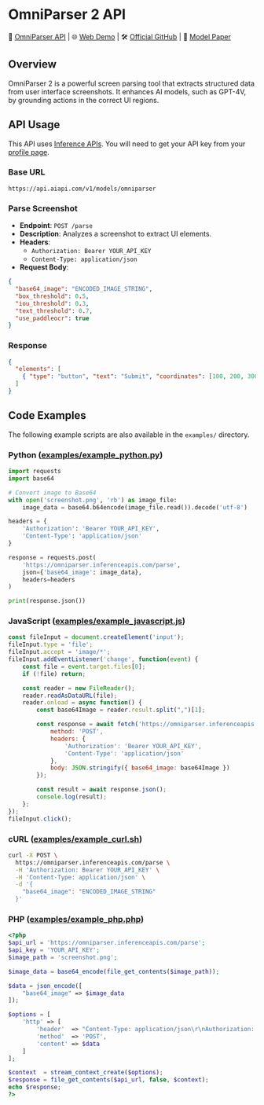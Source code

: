 # OmniParser 2 API


📄 [OmniParser API](https://inferenceapis.com/models/omniparser-v2-api) | 🌐 [Web Demo](https://inferenceapis.com/models/omniparser-v2-web-demo) | 🛠 [Official GitHub](https://github.com/official-repo) | 📑 [Model Paper](https://arxiv.org/pdf/sample-paper.pdf)


## Overview
OmniParser 2 is a powerful screen parsing tool that extracts structured data from user interface screenshots. It enhances AI models, such as GPT-4V, by grounding actions in the correct UI regions.

## API Usage
This API uses [Inference APIs](https://inferenceapis.com/). You will need to get your API key from your [profile page](https://inferenceapis.com/profile).

### Base URL
```
https://api.aiapi.com/v1/models/omniparser
```

### Parse Screenshot
- **Endpoint**: `POST /parse`
- **Description**: Analyzes a screenshot to extract UI elements.
- **Headers**:
  - `Authorization: Bearer YOUR_API_KEY`
  - `Content-Type: application/json`
- **Request Body**:
```json
{
  "base64_image": "ENCODED_IMAGE_STRING",
  "box_threshold": 0.5,
  "iou_threshold": 0.3,
  "text_threshold": 0.7,
  "use_paddleocr": true
}
```

### Response
```json
{
  "elements": [
    { "type": "button", "text": "Submit", "coordinates": [100, 200, 300, 400] }
  ]
}
```

## Code Examples

The following example scripts are also available in the `examples/` directory.

### Python ([examples/example_python.py](examples/example_python.py))
```python
import requests
import base64

# Convert image to Base64
with open('screenshot.png', 'rb') as image_file:
    image_data = base64.b64encode(image_file.read()).decode('utf-8')

headers = {
    'Authorization': 'Bearer YOUR_API_KEY',
    'Content-Type': 'application/json'
}

response = requests.post(
    'https://omniparser.inferenceapis.com/parse',
    json={'base64_image': image_data},
    headers=headers
)

print(response.json())
```

### JavaScript ([examples/example_javascript.js](examples/example_javascript.js))
```javascript
const fileInput = document.createElement('input');
fileInput.type = 'file';
fileInput.accept = 'image/*';
fileInput.addEventListener('change', function(event) {
    const file = event.target.files[0];
    if (!file) return;

    const reader = new FileReader();
    reader.readAsDataURL(file);
    reader.onload = async function() {
        const base64Image = reader.result.split(",")[1];

        const response = await fetch('https://omniparser.inferenceapis.com/parse', {
            method: 'POST',
            headers: {
                'Authorization': 'Bearer YOUR_API_KEY',
                'Content-Type': 'application/json'
            },
            body: JSON.stringify({ base64_image: base64Image })
        });

        const result = await response.json();
        console.log(result);
    };
});
fileInput.click();
```

### cURL ([examples/example_curl.sh](examples/example_curl.sh))
```bash
curl -X POST \
  https://omniparser.inferenceapis.com/parse \
  -H 'Authorization: Bearer YOUR_API_KEY' \
  -H 'Content-Type: application/json' \
  -d '{
    "base64_image": "ENCODED_IMAGE_STRING"
  }'
```

### PHP ([examples/example_php.php](examples/example_php.php))
```php
<?php
$api_url = 'https://omniparser.inferenceapis.com/parse';
$api_key = 'YOUR_API_KEY';
$image_path = 'screenshot.png';

$image_data = base64_encode(file_get_contents($image_path));

$data = json_encode([
    "base64_image" => $image_data
]);

$options = [
    'http' => [
        'header'  => "Content-Type: application/json\r\nAuthorization: Bearer $api_key\r\n",
        'method'  => 'POST',
        'content' => $data
    ]
];

$context  = stream_context_create($options);
$response = file_get_contents($api_url, false, $context);
echo $response;
?>
```


